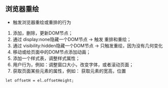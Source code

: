 
## 浏览器重绘
- 触发浏览器重绘或重排的行为
1. 添加，删除，更新DOM节点；
2. 通过 display:none隐藏一个DOM节点 -> 触发 重排和重绘；
3. 通过 visibility:hidden隐藏一个DOM节点 -> 只触发重绘，因为没有几何变化
4. 移动或给页面中的DOM节点添加动画；
5. 添加一个样式表，调整样式属性；
6. 用户行为，例如：调整窗口大小，改变字体，或者滚动页面；
7. 获取页面某些元素的属性，例如： 获取元素的宽高，位置
  ```
  let offsetH = el.offsetHeight;
  ```